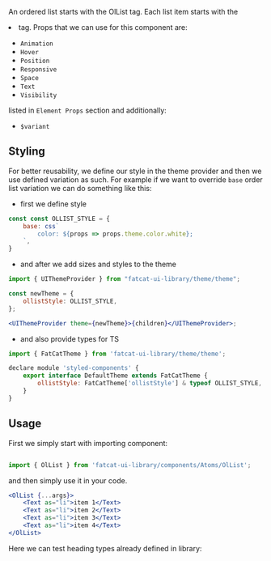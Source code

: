 An ordered list starts with the OlList tag. Each list item starts with the <li> tag. Props that we can use for this component are:

- `Animation`
- `Hover`
- `Position`
- `Responsive`
- `Space`
- `Text`
- `Visibility`

listed in `Element Props` section and additionally:

- `$variant`

## Styling

For better reusability, we define our style in the theme provider and then we use defined variation as such. For example if we want to override `base` order list variation we can do something like this:

-   first we define style

```jsx
const const OLLIST_STYLE = {
	base: css`
		color: ${props => props.theme.color.white};
	`,
}
```

-   and after we add sizes and styles to the theme

```jsx
import { UIThemeProvider } from "fatcat-ui-library/theme/theme";

const newTheme = {
	ollistStyle: OLLIST_STYLE,
};

<UIThemeProvider theme={newTheme}>{children}</UIThemeProvider>;
```

-   and also provide types for TS

```jsx
import { FatCatTheme } from 'fatcat-ui-library/theme/theme';

declare module 'styled-components' {
	export interface DefaultTheme extends FatCatTheme {
		ollistStyle: FatCatTheme['ollistStyle'] & typeof OLLIST_STYLE,
	}
}
```

## Usage

First we simply start with importing component:

```jsx

import { OlList } from 'fatcat-ui-library/components/Atoms/OlList';

```

and then simply use it in your code.

```jsx
<OlList {...args}>
	<Text as="li">item 1</Text>
	<Text as="li">item 2</Text>
	<Text as="li">item 3</Text>
	<Text as="li">item 4</Text>
</OlList>
```

Here we can test heading types already defined in library:
